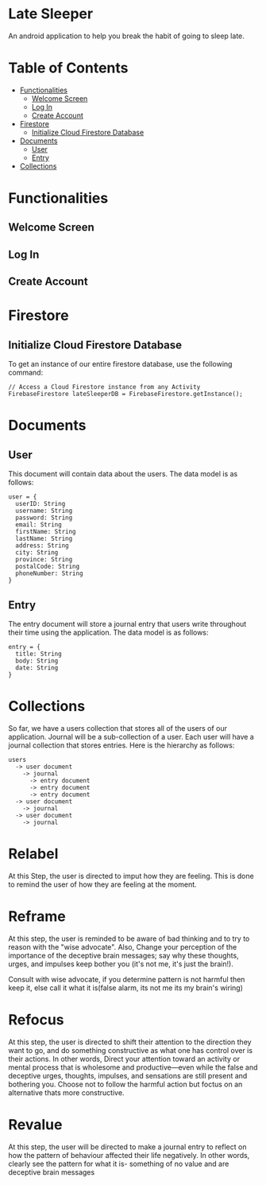 # Late Sleeper
An android application to help you break the habit of going to sleep late.  

# Table of Contents
- [Functionalities](#functionalities)
  * [Welcome Screen](#welcome-screen)
  * [Log In](#log-in)
  * [Create Account](#create-account)
- [Firestore](#firestore)
  * [Initialize Cloud Firestore Database](#initialize-cloud-firestore-database)
- [Documents](#documents)
  * [User](#user)
  * [Entry](#entry)
- [Collections](#collections)

# Functionalities

## Welcome Screen
## Log In
## Create Account

# Firestore

## Initialize Cloud Firestore Database
To get an instance of our entire firestore database, use the following command:
```
// Access a Cloud Firestore instance from any Activity
FirebaseFirestore lateSleeperDB = FirebaseFirestore.getInstance();
```

# Documents

## User
This document will contain data about the users. The data model is as follows:
```
user = {
  userID: String
  username: String
  password: String
  email: String
  firstName: String
  lastName: String
  address: String
  city: String
  province: String
  postalCode: String
  phoneNumber: String
}
```

## Entry
The entry document will store a journal entry that users write throughout their time using the application. The data model is as follows:
```
entry = {
  title: String
  body: String
  date: String
}
```

# Collections
So far, we have a users collection that stores all of the users of our application. Journal will be a sub-collection of a user. Each user will have a journal collection that stores entries. Here is the hierarchy as follows: 
```
users
  -> user document
    -> journal
      -> entry document
      -> entry document
      -> entry document
  -> user document
    -> journal
  -> user document
    -> journal
```
# Relabel
At this Step, the user is directed to imput how they are feeling. This is done to remind the user of how they are feeling at the moment.

# Reframe
At this step, the user is reminded to be aware of bad thinking and to try to reason with the "wise advocate".
Also, Change your perception of the importance of the deceptive brain messages; say why these thoughts, urges, and impulses keep bother you (it's not me, it's just the brain!).

Consult with wise advocate, if you determine pattern is not harmful then keep it, else call it what it is(false alarm, its not me its my brain's wiring)

# Refocus
At this step, the user is directed to shift their attention to the direction they want to go, and do something constructive as what one has control over is their actions.
In other words, Direct your attention toward an activity or mental process that is wholesome and productive—even while the false and deceptive urges, thoughts, impulses, and sensations are still present and bothering you.
Choose not to follow the harmful action but foctus on an alternative thats more constructive.

# Revalue
At this step, the user will be directed to make a journal entry to reflect on how the pattern of behaviour affected their life negatively.
In other words, clearly see the pattern for what it is- something of no value and are deceptive brain messages



